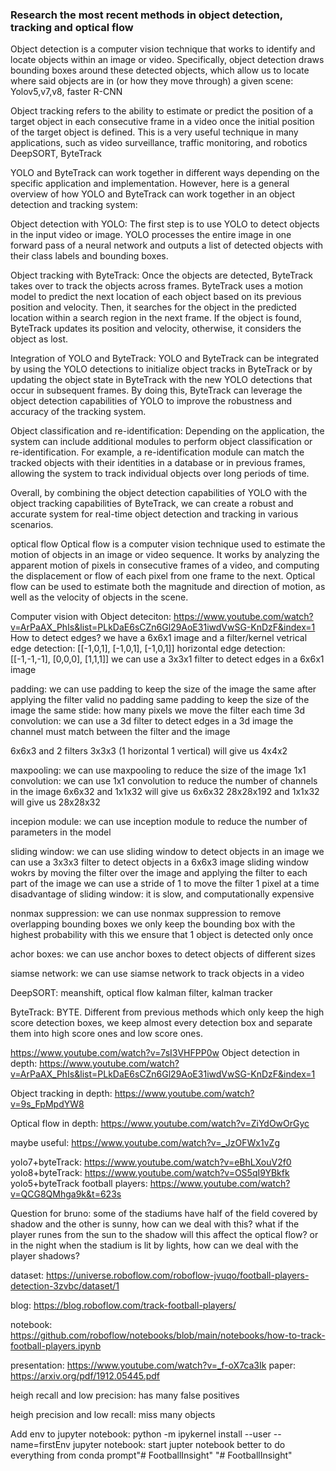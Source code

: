 ### Research the most recent methods in object detection, tracking and optical flow

Object detection is a computer vision technique that works to identify and locate objects within an image or video. Specifically, object detection draws bounding boxes around these detected objects, which allow us to locate where said objects are in (or how they move through) a given scene:
Yolov5,v7,v8, faster R-CNN

Object tracking refers to the ability to estimate or predict the position of a target object in each consecutive frame in a video once the initial position of the target object is defined. This is a very useful technique in many applications, such as video surveillance, traffic monitoring, and robotics
DeepSORT, ByteTrack

YOLO and ByteTrack can work together in different ways depending on the specific application and implementation. However, here is a general overview of how YOLO and ByteTrack can work together in an object detection and tracking system:

Object detection with YOLO: The first step is to use YOLO to detect objects in the input video or image. YOLO processes the entire image in one forward pass of a neural network and outputs a list of detected objects with their class labels and bounding boxes.

Object tracking with ByteTrack: Once the objects are detected, ByteTrack takes over to track the objects across frames. ByteTrack uses a motion model to predict the next location of each object based on its previous position and velocity. Then, it searches for the object in the predicted location within a search region in the next frame. If the object is found, ByteTrack updates its position and velocity, otherwise, it considers the object as lost.

Integration of YOLO and ByteTrack: YOLO and ByteTrack can be integrated by using the YOLO detections to initialize object tracks in ByteTrack or by updating the object state in ByteTrack with the new YOLO detections that occur in subsequent frames. By doing this, ByteTrack can leverage the object detection capabilities of YOLO to improve the robustness and accuracy of the tracking system.

Object classification and re-identification: Depending on the application, the system can include additional modules to perform object classification or re-identification. For example, a re-identification module can match the tracked objects with their identities in a database or in previous frames, allowing the system to track individual objects over long periods of time.

Overall, by combining the object detection capabilities of YOLO with the object tracking capabilities of ByteTrack, we can create a robust and accurate system for real-time object detection and tracking in various scenarios.

optical flow
Optical flow is a computer vision technique used to estimate the motion of objects in an image or video sequence. It works by analyzing the apparent motion of pixels in consecutive frames of a video, and computing the displacement or flow of each pixel from one frame to the next. Optical flow can be used to estimate both the magnitude and direction of motion, as well as the velocity of objects in the scene.

Computer vision with Object deteciton:
https://www.youtube.com/watch?v=ArPaAX_PhIs&list=PLkDaE6sCZn6Gl29AoE31iwdVwSG-KnDzF&index=1
How to detect edges?
we have a 6x6x1 image and a filter/kernel
vetrical edge detection:
[[-1,0,1],
[-1,0,1],
[-1,0,1]]
horizontal edge detection:
[[-1,-1,-1],
[0,0,0],
[1,1,1]]
we can use a 3x3x1 filter to detect edges in a 6x6x1 image

padding:
we can use padding to keep the size of the image the same after applying the filter
valid no padding
same padding to keep the size of the image the same
stide:
how many pixels we move the filter each time
3d convolution:
we can use a 3d filter to detect edges in a 3d image
the channel must match between the filter and the image

6x6x3 and 2 filters 3x3x3 (1 horizontal 1 vertical) will give us 4x4x2

maxpooling:
we can use maxpooling to reduce the size of the image
1x1 convolution:
we can use 1x1 convolution to reduce the number of channels in the image
6x6x32 and 1x1x32 will give us 6x6x32
28x28x192 and 1x1x32 will give us 28x28x32

incepion module:
we can use inception module to reduce the number of parameters in the model

sliding window:
we can use sliding window to detect objects in an image
we can use a 3x3x3 filter to detect objects in a 6x6x3 image
sliding window wokrs by moving the filter over the image and applying the filter to each part of the image
we can use a stride of 1 to move the filter 1 pixel at a time
disadvantage of sliding window:
it is slow, and computationally expensive

nonmax suppression:
we can use nonmax suppression to remove overlapping bounding boxes
we only keep the bounding box with the highest probability
with this we ensure that 1 object is detected only once

achor boxes:
we can use anchor boxes to detect objects of different sizes

siamse network:
we can use siamse network to track objects in a video

DeepSORT:
meanshift, optical flow
kalman filter, kalman tracker

ByteTrack:
BYTE. Different from previous methods which only keep the high score detection
boxes, we keep almost every detection box and separate
them into high score ones and low score ones.

https://www.youtube.com/watch?v=7sI3VHFPP0w
Object detection in depth:
https://www.youtube.com/watch?v=ArPaAX_PhIs&list=PLkDaE6sCZn6Gl29AoE31iwdVwSG-KnDzF&index=1

Object tracking in depth:
https://www.youtube.com/watch?v=9s_FpMpdYW8

Optical flow in depth:
https://www.youtube.com/watch?v=ZiYdOwOrGyc

maybe useful:
https://www.youtube.com/watch?v=_JzOFWx1vZg

yolo7+byteTrack:
https://www.youtube.com/watch?v=eBhLXouV2f0
yolo8+byteTrack:
https://www.youtube.com/watch?v=OS5qI9YBkfk
yolo5+byteTrack football players:
https://www.youtube.com/watch?v=QCG8QMhga9k&t=623s

Question for bruno:
some of the stadiums have half of the field covered by shadow and the other is sunny, how can we deal with this?
what if the player runes from the sun to the shadow will this affect the optical flow?
or in the night when the stadium is lit by lights, how can we deal with the player shadows?

dataset:
https://universe.roboflow.com/roboflow-jvuqo/football-players-detection-3zvbc/dataset/1

blog:
https://blog.roboflow.com/track-football-players/

notebook:
https://github.com/roboflow/notebooks/blob/main/notebooks/how-to-track-football-players.ipynb

presentation:
https://www.youtube.com/watch?v=_f-oX7ca3Ik
paper: https://arxiv.org/pdf/1912.05445.pdf


heigh recall and low precision:
has many false positives 

heigh precision and low recall:
miss many objects


Add env to jupyter notebook:
python -m ipykernel install --user --name=firstEnv
jupyter notebook:
start jupter notebook
better to do everything from conda prompt"# FootballInsight" 
"# FootballInsight" 
